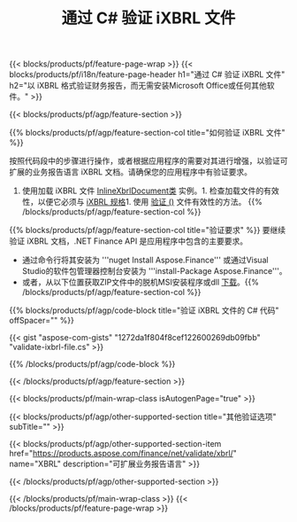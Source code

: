 ﻿---
title: 通过 C# 验证 iXBRL 文件
description: iXBRL 文件验证的示例代码。使用 API 示例代码验证基于 .NET 的应用程序中的批处理 iXBRL 文件。 
url: /zh/net/validate/ixbrl/
family: finance
platformtag: net
feature: validate
informat: iXBRL
outformat: 
otherformats: 
---
{{< blocks/products/pf/feature-page-wrap >}}
{{< blocks/products/pf/i18n/feature-page-header h1="通过 C# 验证 iXBRL 文件" h2="以 iXBRL 格式验证财务报告，而无需安装Microsoft Office或任何其他软件。" >}}

{{< blocks/products/pf/agp/feature-section >}}

{{% blocks/products/pf/agp/feature-section-col title="如何验证 iXBRL 文件" %}}

按照代码段中的步骤进行操作，或者根据应用程序的需要对其进行增强，以验证可扩展的业务报告语言 iXBRL 文档。请确保您的应用程序中有验证要求。

1. 使用加载 iXBRL 文件 [InlineXbrlDocument类](https://apireference.aspose.com/finance/net/aspose.finance.xbrl.inline/inlinexbrldocument) 实例。1. 检查加载文件的有效性，以便它必须与 [iXBRL 规格](http://www.xbrl.org/specification/inlinexbrl-part1/rec-2013-11-18/inlinexbrl-part1-rec-2013-11-18.html)1. 使用 [验证 ()](https://apireference.aspose.com/finance/net/aspose.finance.xbrl.inline/inlinexbrldocument/methods/validate) 文件有效性的方法。
{{% /blocks/products/pf/agp/feature-section-col %}}

{{% blocks/products/pf/agp/feature-section-col title="验证要求" %}}
要继续验证 iXBRL 文档，.NET Finance API 是应用程序中包含的主要要求。 
- 通过命令行将其安装为 '''nuget Install Aspose.Finance''' 或通过Visual Studio的软件包管理器控制台安装为 '''install-Package Aspose.Finance'''。
- 或者，从以下位置获取ZIP文件中的脱机MSI安装程序或dll [下载](https://downloads.aspose.com/finance/net)。{{% /blocks/products/pf/agp/feature-section-col %}}

{{% blocks/products/pf/agp/code-block title="验证 iXBRL 文件的 C# 代码" offSpacer="" %}}

{{< gist "aspose-com-gists" "1272da1f804f8cef122600269db09fbb" "validate-ixbrl-file.cs" >}}

{{% /blocks/products/pf/agp/code-block %}}

{{< /blocks/products/pf/agp/feature-section >}}

{{< blocks/products/pf/main-wrap-class isAutogenPage="true" >}}

{{< blocks/products/pf/agp/other-supported-section title="其他验证选项" subTitle="" >}}

{{< blocks/products/pf/agp/other-supported-section-item href="https://products.aspose.com/finance/net/validate/xbrl/" name="XBRL" description="可扩展业务报告语言" >}}

{{< /blocks/products/pf/agp/other-supported-section >}}

{{< /blocks/products/pf/main-wrap-class >}}
{{< /blocks/products/pf/feature-page-wrap >}}